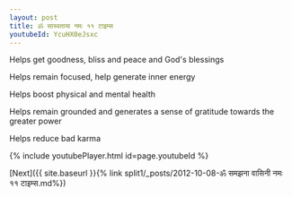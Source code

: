 ```yaml
---
layout: post
title: ॐ सास्वताया नमः ११ टाइम्स
youtubeId: YcuHX0eJsxc
---
```

 
 
Helps get goodness, bliss and peace and God's blessings
 
Helps remain focused, help generate inner energy 
 
Helps boost physical and mental health 
 
Helps remain grounded and generates a sense of gratitude towards the greater power 
 
Helps reduce bad karma
 
 
 
 


{% include youtubePlayer.html id=page.youtubeId %}
 
[Next]({{ site.baseurl }}{% link  split1/_posts/2012-10-08-ॐ समझना वासिनी नमः ११ टाइम्स.md%})
 
